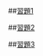 ##<a href="https://github.com/brian891005/wp109b/blob/main/homework/Week8/star5.js">習題1</a>

##<a href="https://github.com/brian891005/wp109b/blob/main/homework/Week8/between.js">習題2</a>


##<a href="https://github.com/brian891005/wp109b/blob/main/homework/Week8/primebetween.js">習題3</a>
